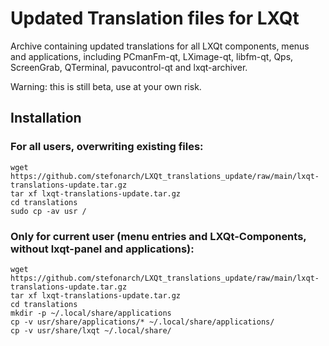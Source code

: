 # Updated Translation files for LXQt

Archive containing updated translations for all LXQt components, menus and applications, including PCmanFm-qt, LXimage-qt, libfm-qt, Qps, ScreenGrab, QTerminal, pavucontrol-qt and lxqt-archiver.

Warning: this is still beta, use at your own risk.

## Installation

### For all users, overwriting existing files:

```
wget https://github.com/stefonarch/LXQt_translations_update/raw/main/lxqt-translations-update.tar.gz
tar xf lxqt-translations-update.tar.gz
cd translations
sudo cp -av usr /
```

### Only for current user (menu entries and LXQt-Components, without lxqt-panel and applications):

```
wget https://github.com/stefonarch/LXQt_translations_update/raw/main/lxqt-translations-update.tar.gz
tar xf lxqt-translations-update.tar.gz
cd translations
mkdir -p ~/.local/share/applications
cp -v usr/share/applications/* ~/.local/share/applications/
cp -v usr/share/lxqt ~/.local/share/
```




